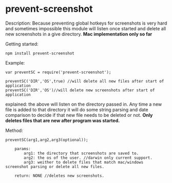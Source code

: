prevent-screenshot
=======================
Description: Because preventing global hotkeys for screenshots is very hard and sometimes impossible this module will listen once started and delete all new screenshots in a give directory. <b>Mac implementation only so far</b>

Getting started:

	npm install prevent-screenshot

Example:

	var preventSC = require('prevent-screenshot');
	
	preventSC('DIR','OS',true) //will delete all new files after start of application
	preventSC('DIR','OS')//will delete new screenshots after start of application
	
explained: the above will listen on the directory passed in. Any time a new file is added to that directory it will do some string parsing and date comparison to decide if that new file needs to be deleted or not. <b>Only deletes files that are new after program was started.</b>

Method:

	preventSC(arg1,arg2,arg3(optional));
	
		params:
			arg1: the directory that screenshots are saved to.
			arg2: the os of the user. //darwin only current support.
			arg3: weither to delete files that match mac/windows screenshot parsing or delete all new files.
			
		return: NONE //deletes new screenshots.	
	